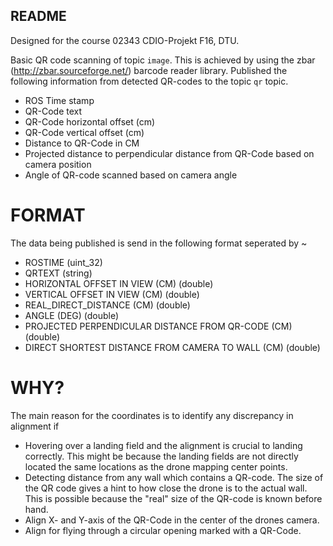 ## README ##

Designed for the course 02343 CDIO-Projekt F16, DTU.

Basic QR code scanning of topic `image`. This is achieved by using the zbar (http://zbar.sourceforge.net/) barcode reader library.
Published the following information from detected QR-codes to the topic `qr` topic.

* ROS Time stamp
* QR-Code text
* QR-Code horizontal offset (cm)
* QR-Code vertical offset (cm)
* Distance to QR-Code in CM
* Projected distance to perpendicular distance from QR-Code based on camera position
* Angle of QR-code scanned based on camera angle

# FORMAT #

The data being published is send in the following format seperated by ~

* ROSTIME (uint_32)
* QRTEXT (string)
* HORIZONTAL OFFSET IN VIEW (CM) (double)
* VERTICAL OFFSET IN VIEW (CM) (double)
* REAL_DIRECT_DISTANCE (CM) (double)
* ANGLE (DEG) (double)
* PROJECTED PERPENDICULAR DISTANCE FROM QR-CODE (CM) (double)
* DIRECT SHORTEST DISTANCE FROM CAMERA TO WALL (CM) (double)

# WHY? #
The main reason for the coordinates is to identify any discrepancy in alignment if

* Hovering over a landing field and the alignment is crucial to landing correctly. This might be because the landing fields are not directly located the same locations as the drone mapping center points.
* Detecting distance from any wall which contains a QR-code. The size of the QR code gives a hint to how close the drone is to the actual wall. This is possible because the "real" size of the QR-code is known before hand.
* Align X- and Y-axis of the QR-Code in the center of the drones camera.
* Align for flying through a circular opening marked with a QR-Code.